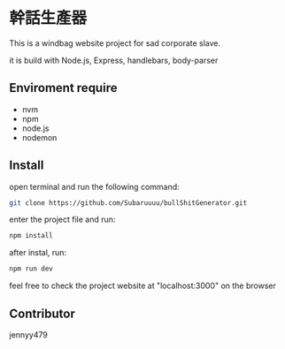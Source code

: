 # 幹話生產器

This is a windbag website project for sad corporate slave.

it is build with Node.js, Express, handlebars, body-parser

## Enviroment require
- nvm
- npm
- node.js
- nodemon

## Install
open terminal and run the following command:
```bash
git clone https://github.com/Subaruuuu/bullShitGenerator.git
```
enter the project file and run:
```bash
npm install
```
after instal, run:
```bash
npm run dev
```
feel free to check the project website at "localhost:3000" on the browser 

## Contributor
jennyy479

